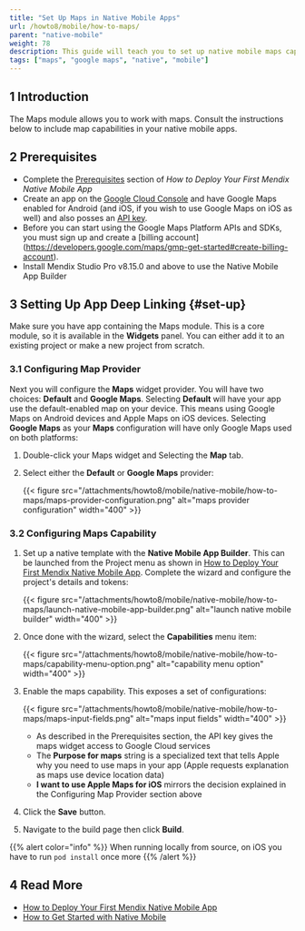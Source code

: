 ```yaml
---
title: "Set Up Maps in Native Mobile Apps"
url: /howto8/mobile/how-to-maps/
parent: "native-mobile"
weight: 78
description: This guide will teach you to set up native mobile maps capabilities for Android and Apple devices.
tags: ["maps", "google maps", "native", "mobile"]
---
```


## 1 Introduction

The Maps module allows you to work with maps. Consult the instructions below to include map capabilities in your native mobile apps.

## 2 Prerequisites

* Complete the [Prerequisites](/howto8/mobile/deploying-native-app/#prerequisites) section of *How to Deploy Your First Mendix Native Mobile App*
* Create an app on the [Google Cloud Console](https://console.cloud.google.com/google/maps-apis/overview) and have Google Maps enabled for Android (and iOS, if you wish to use Google Maps on iOS as well) and also posses an [API key](https://developers.google.com/maps/documentation/android-sdk/get-api-key). 
* Before you can start using the Google Maps Platform APIs and SDKs, you must sign up and create a [billing account] (https://developers.google.com/maps/gmp-get-started#create-billing-account).
* Install Mendix Studio Pro v8.15.0 and above to use the Native Mobile App Builder

## 3 Setting Up App Deep Linking {#set-up}

Make sure you have app containing the Maps module. This is a core module, so it is available in the **Widgets** panel. You can either add it to an existing project or make a new project from scratch. 

### 3.1 Configuring Map Provider

Next you will configure the **Maps** widget provider. You will have two choices: **Default** and **Google Maps**. Selecting **Default** will have your app use the default-enabled map on your device. This means using Google Maps on Android devices and Apple Maps on iOS devices. Selecting **Google Maps** as your **Maps** configuration will have only Google Maps used on both platforms:

1. Double-click your Maps widget and Selecting the **Map** tab. 
1. Select either the **Default** or **Google Maps** provider:

	{{< figure src="/attachments/howto8/mobile/native-mobile/how-to-maps/maps-provider-configuration.png" alt="maps provider configuration"   width="400"  >}}

### 3.2 Configuring Maps Capability 

1. Set up a native template with the **Native Mobile App Builder**. This can be launched from the Project menu as shown in [How to Deploy Your First Mendix Native Mobile App](/howto8/mobile/deploying-native-app/). Complete the wizard and configure the project's details and tokens:

	{{< figure src="/attachments/howto8/mobile/native-mobile/how-to-maps/launch-native-mobile-app-builder.png" alt="launch native mobile builder"   width="400"  >}}

1. Once done with the wizard, select the **Capabilities** menu item:

	{{< figure src="/attachments/howto8/mobile/native-mobile/how-to-maps/capability-menu-option.png" alt="capability menu option"   width="400"  >}}

1. Enable the maps capability. This exposes a set of configurations:
   
	{{< figure src="/attachments/howto8/mobile/native-mobile/how-to-maps/maps-input-fields.png" alt="maps input fields"   width="400"  >}}

	* As described in the Prerequisites section, the API key gives the maps widget access to Google Cloud services
	* The **Purpose for maps** string is a specialized text that tells Apple why you need to use maps in your app (Apple requests explanation as maps use device location data)
	* **I want to use Apple Maps for iOS** mirrors the decision explained in the Configuring Map Provider section above
   
1. Click the **Save** button. 
1. Navigate to the build page then click **Build**.

{{% alert color="info" %}}
When running locally from source, on iOS you have to run `pod install` once more
{{% /alert %}}


## 4 Read More

* [How to Deploy Your First Mendix Native Mobile App](/howto8/mobile/deploying-native-app/)
* [How to Get Started with Native Mobile](/howto8/mobile/getting-started-with-native-mobile/)
